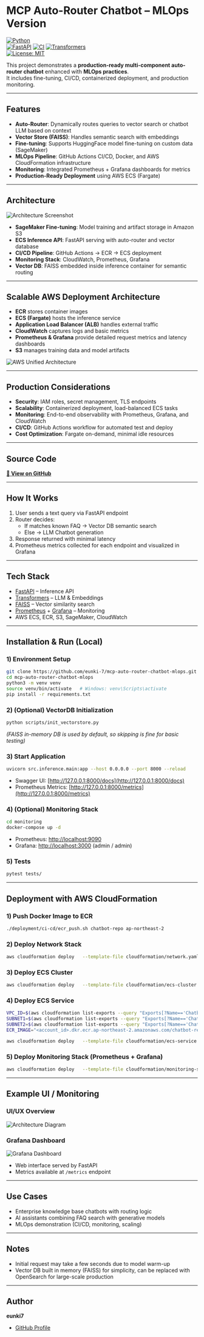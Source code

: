 # MCP Auto-Router Chatbot – MLOps Version

[![Python](https://img.shields.io/badge/Python-3.10+-blue.svg)](https://www.python.org/)  
[![FastAPI](https://img.shields.io/badge/FastAPI-0.95+-green.svg)](https://fastapi.tiangolo.com/)
[![CI](https://github.com/eunki-7/mcp-auto-router-chatbot-mlops/actions/workflows/github-actions_test.yml/badge.svg)](https://github.com/eunki-7/mcp-auto-router-chatbot-mlops/actions)
[![Transformers](https://img.shields.io/badge/Transformers-4.x-orange.svg)](https://huggingface.co/docs/transformers/index)  
[![License: MIT](https://img.shields.io/badge/License-MIT-yellow.svg)](LICENSE)


This project demonstrates a **production-ready multi-component auto-router chatbot** enhanced with **MLOps practices**.  
It includes fine-tuning, CI/CD, containerized deployment, and production monitoring.

---

## Features
- **Auto-Router**: Dynamically routes queries to vector search or chatbot LLM based on context  
- **Vector Store (FAISS)**: Handles semantic search with embeddings  
- **Fine-tuning**: Supports HuggingFace model fine-tuning on custom data (SageMaker)  
- **MLOps Pipeline**: GitHub Actions CI/CD, Docker, and AWS CloudFormation infrastructure  
- **Monitoring**: Integrated Prometheus + Grafana dashboards for metrics  
- **Production-Ready Deployment** using AWS ECS (Fargate)

---

## Architecture
![Architecture Screenshot](docs/screenshot.png)

- **SageMaker Fine-tuning**: Model training and artifact storage in Amazon S3  
- **ECS Inference API**: FastAPI serving with auto-router and vector database  
- **CI/CD Pipeline**: GitHub Actions → ECR → ECS deployment  
- **Monitoring Stack**: CloudWatch, Prometheus, Grafana  
- **Vector DB**: FAISS embedded inside inference container for semantic routing

---

## Scalable AWS Deployment Architecture
- **ECR** stores container images  
- **ECS (Fargate)** hosts the inference service  
- **Application Load Balancer (ALB)** handles external traffic  
- **CloudWatch** captures logs and basic metrics  
- **Prometheus & Grafana** provide detailed request metrics and latency dashboards  
- **S3** manages training data and model artifacts  

![AWS Unified Architecture](docs/aws_screenshot.png)

---

## Production Considerations
- **Security**: IAM roles, secret management, TLS endpoints  
- **Scalability**: Containerized deployment, load-balanced ECS tasks  
- **Monitoring**: End-to-end observability with Prometheus, Grafana, and CloudWatch  
- **CI/CD**: GitHub Actions workflow for automated test and deploy  
- **Cost Optimization**: Fargate on-demand, minimal idle resources

---

## Source Code
[**📂 View on GitHub**](https://github.com/eunki-7/mcp-auto-router-chatbot-mlops)

---

## How It Works
1. User sends a text query via FastAPI endpoint  
2. Router decides:  
   - If matches known FAQ → Vector DB semantic search  
   - Else → LLM Chatbot generation  
3. Response returned with minimal latency  
4. Prometheus metrics collected for each endpoint and visualized in Grafana

---

## Tech Stack
- [FastAPI](https://fastapi.tiangolo.com/) – Inference API  
- [Transformers](https://huggingface.co/docs/transformers/index) – LLM & Embeddings  
- [FAISS](https://faiss.ai/) – Vector similarity search  
- [Prometheus](https://prometheus.io/) + [Grafana](https://grafana.com/) – Monitoring  
- AWS ECS, ECR, S3, SageMaker, CloudWatch

---

## Installation & Run (Local)
### 1) Environment Setup
```bash
git clone https://github.com/eunki-7/mcp-auto-router-chatbot-mlops.git
cd mcp-auto-router-chatbot-mlops
python3 -m venv venv
source venv/bin/activate   # Windows: venv\Scripts\activate
pip install -r requirements.txt
```

### 2) (Optional) VectorDB Initialization
```bash
python scripts/init_vectorstore.py
```
*(FAISS in-memory DB is used by default, so skipping is fine for basic testing)*

### 3) Start Application
```bash
uvicorn src.inference.main:app --host 0.0.0.0 --port 8000 --reload
```
- Swagger UI: [http://127.0.0.1:8000/docs](http://127.0.0.1:8000/docs)  
- Prometheus Metrics: [http://127.0.0.1:8000/metrics](http://127.0.0.1:8000/metrics)

### 4) (Optional) Monitoring Stack
```bash
cd monitoring
docker-compose up -d
```
- Prometheus: [http://localhost:9090](http://localhost:9090)  
- Grafana: [http://localhost:3000](http://localhost:3000) (admin / admin)

### 5) Tests
```bash
pytest tests/
```

---

## Deployment with AWS CloudFormation
### 1) Push Docker Image to ECR
```bash
./deployment/ci-cd/ecr_push.sh chatbot-repo ap-northeast-2
```
### 2) Deploy Network Stack
```bash
aws cloudformation deploy   --template-file cloudformation/network.yaml   --stack-name chatbot-network   --capabilities CAPABILITY_NAMED_IAM
```
### 3) Deploy ECS Cluster
```bash
aws cloudformation deploy   --template-file cloudformation/ecs-cluster.yaml   --stack-name chatbot-cluster   --capabilities CAPABILITY_NAMED_IAM
```
### 4) Deploy ECS Service
```bash
VPC_ID=$(aws cloudformation list-exports --query "Exports[?Name=='Chatbot-VPC'].Value" --output text)
SUBNET1=$(aws cloudformation list-exports --query "Exports[?Name=='Chatbot-Subnet1'].Value" --output text)
SUBNET2=$(aws cloudformation list-exports --query "Exports[?Name=='Chatbot-Subnet2'].Value" --output text)
ECR_IMAGE="<account_id>.dkr.ecr.ap-northeast-2.amazonaws.com/chatbot-repo:latest"

aws cloudformation deploy   --template-file cloudformation/ecs-service.yaml   --stack-name chatbot-service   --capabilities CAPABILITY_NAMED_IAM   --parameter-overrides     VPCId=$VPC_ID     PublicSubnet1Id=$SUBNET1     PublicSubnet2Id=$SUBNET2     ECRImage=$ECR_IMAGE
```
### 5) Deploy Monitoring Stack (Prometheus + Grafana)
```bash
aws cloudformation deploy   --template-file cloudformation/monitoring-stack.yaml   --stack-name chatbot-monitoring   --capabilities CAPABILITY_NAMED_IAM   --parameter-overrides     VPCId=$VPC_ID     PublicSubnet1Id=$SUBNET1     PublicSubnet2Id=$SUBNET2
```

---

## Example UI / Monitoring
### UI/UX Overview
![Architecture Diagram](docs/chatbot_ui.png)

### Grafana Dashboard
![Grafana Dashboard](docs/grafana_dashboard.png)

- Web interface served by FastAPI  
- Metrics available at `/metrics` endpoint

---

## Use Cases
- Enterprise knowledge base chatbots with routing logic  
- AI assistants combining FAQ search with generative models  
- MLOps demonstration (CI/CD, monitoring, scaling)

---

## Notes
- Initial request may take a few seconds due to model warm-up  
- Vector DB built in memory (FAISS) for simplicity, can be replaced with OpenSearch for large-scale production

---

## Author
**eunki7**  
- [GitHub Profile](https://github.com/eunki-7)
